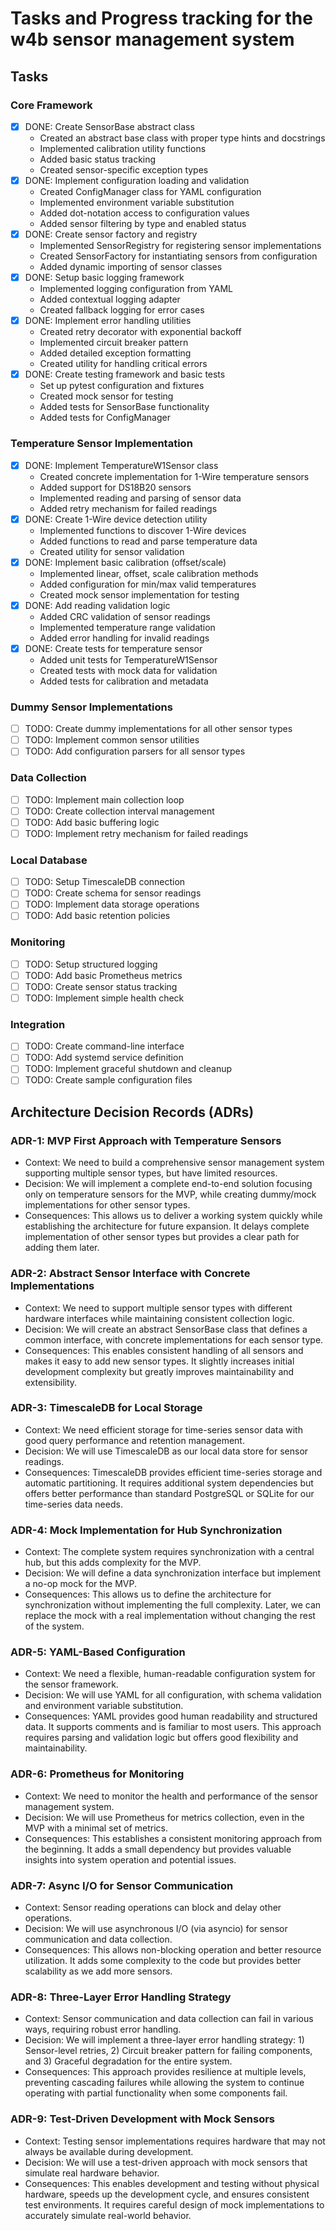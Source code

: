 # Tasks and Progress tracking for the w4b sensor management system

## Tasks

### Core Framework

- [x] DONE: Create SensorBase abstract class
  - Created an abstract base class with proper type hints and docstrings
  - Implemented calibration utility functions
  - Added basic status tracking
  - Created sensor-specific exception types
- [x] DONE: Implement configuration loading and validation
  - Created ConfigManager class for YAML configuration
  - Implemented environment variable substitution
  - Added dot-notation access to configuration values
  - Added sensor filtering by type and enabled status
- [x] DONE: Create sensor factory and registry
  - Implemented SensorRegistry for registering sensor implementations
  - Created SensorFactory for instantiating sensors from configuration
  - Added dynamic importing of sensor classes
- [x] DONE: Setup basic logging framework
  - Implemented logging configuration from YAML
  - Added contextual logging adapter
  - Created fallback logging for error cases
- [x] DONE: Implement error handling utilities
  - Created retry decorator with exponential backoff
  - Implemented circuit breaker pattern
  - Added detailed exception formatting
  - Created utility for handling critical errors
- [x] DONE: Create testing framework and basic tests
  - Set up pytest configuration and fixtures
  - Created mock sensor for testing
  - Added tests for SensorBase functionality
  - Added tests for ConfigManager

### Temperature Sensor Implementation

- [x] DONE: Implement TemperatureW1Sensor class
  - Created concrete implementation for 1-Wire temperature sensors
  - Added support for DS18B20 sensors
  - Implemented reading and parsing of sensor data
  - Added retry mechanism for failed readings
- [x] DONE: Create 1-Wire device detection utility
  - Implemented functions to discover 1-Wire devices
  - Added functions to read and parse temperature data
  - Created utility for sensor validation
- [x] DONE: Implement basic calibration (offset/scale)
  - Implemented linear, offset, scale calibration methods
  - Added configuration for min/max valid temperatures
  - Created mock sensor implementation for testing
- [x] DONE: Add reading validation logic
  - Added CRC validation of sensor readings
  - Implemented temperature range validation
  - Added error handling for invalid readings
- [x] DONE: Create tests for temperature sensor
  - Added unit tests for TemperatureW1Sensor
  - Created tests with mock data for validation
  - Added tests for calibration and metadata

### Dummy Sensor Implementations

- [ ] TODO: Create dummy implementations for all other sensor types
- [ ] TODO: Implement common sensor utilities
- [ ] TODO: Add configuration parsers for all sensor types

### Data Collection

- [ ] TODO: Implement main collection loop
- [ ] TODO: Create collection interval management
- [ ] TODO: Add basic buffering logic
- [ ] TODO: Implement retry mechanism for failed readings

### Local Database

- [ ] TODO: Setup TimescaleDB connection
- [ ] TODO: Create schema for sensor readings
- [ ] TODO: Implement data storage operations
- [ ] TODO: Add basic retention policies

### Monitoring

- [ ] TODO: Setup structured logging
- [ ] TODO: Add basic Prometheus metrics
- [ ] TODO: Create sensor status tracking
- [ ] TODO: Implement simple health check

### Integration

- [ ] TODO: Create command-line interface
- [ ] TODO: Add systemd service definition
- [ ] TODO: Implement graceful shutdown and cleanup
- [ ] TODO: Create sample configuration files

## Architecture Decision Records (ADRs)

### ADR-1: MVP First Approach with Temperature Sensors

- Context: We need to build a comprehensive sensor management system supporting multiple sensor types, but have limited resources.
- Decision: We will implement a complete end-to-end solution focusing only on temperature sensors for the MVP, while creating dummy/mock implementations for other sensor types.
- Consequences: This allows us to deliver a working system quickly while establishing the architecture for future expansion. It delays complete implementation of other sensor types but provides a clear path for adding them later.

### ADR-2: Abstract Sensor Interface with Concrete Implementations

- Context: We need to support multiple sensor types with different hardware interfaces while maintaining consistent collection logic.
- Decision: We will create an abstract SensorBase class that defines a common interface, with concrete implementations for each sensor type.
- Consequences: This enables consistent handling of all sensors and makes it easy to add new sensor types. It slightly increases initial development complexity but greatly improves maintainability and extensibility.

### ADR-3: TimescaleDB for Local Storage

- Context: We need efficient storage for time-series sensor data with good query performance and retention management.
- Decision: We will use TimescaleDB as our local data store for sensor readings.
- Consequences: TimescaleDB provides efficient time-series storage and automatic partitioning. It requires additional system dependencies but offers better performance than standard PostgreSQL or SQLite for our time-series data needs.

### ADR-4: Mock Implementation for Hub Synchronization

- Context: The complete system requires synchronization with a central hub, but this adds complexity for the MVP.
- Decision: We will define a data synchronization interface but implement a no-op mock for the MVP.
- Consequences: This allows us to define the architecture for synchronization without implementing the full complexity. Later, we can replace the mock with a real implementation without changing the rest of the system.

### ADR-5: YAML-Based Configuration

- Context: We need a flexible, human-readable configuration system for the sensor framework.
- Decision: We will use YAML for all configuration, with schema validation and environment variable substitution.
- Consequences: YAML provides good human readability and structured data. It supports comments and is familiar to most users. This approach requires parsing and validation logic but offers good flexibility and maintainability.

### ADR-6: Prometheus for Monitoring

- Context: We need to monitor the health and performance of the sensor management system.
- Decision: We will use Prometheus for metrics collection, even in the MVP with a minimal set of metrics.
- Consequences: This establishes a consistent monitoring approach from the beginning. It adds a small dependency but provides valuable insights into system operation and potential issues.

### ADR-7: Async I/O for Sensor Communication

- Context: Sensor reading operations can block and delay other operations.
- Decision: We will use asynchronous I/O (via asyncio) for sensor communication and data collection.
- Consequences: This allows non-blocking operation and better resource utilization. It adds some complexity to the code but provides better scalability as we add more sensors.

### ADR-8: Three-Layer Error Handling Strategy

- Context: Sensor communication and data collection can fail in various ways, requiring robust error handling.
- Decision: We will implement a three-layer error handling strategy: 1) Sensor-level retries, 2) Circuit breaker pattern for failing components, and 3) Graceful degradation for the entire system.
- Consequences: This approach provides resilience at multiple levels, preventing cascading failures while allowing the system to continue operating with partial functionality when some components fail.

### ADR-9: Test-Driven Development with Mock Sensors

- Context: Testing sensor implementations requires hardware that may not always be available during development.
- Decision: We will use a test-driven approach with mock sensors that simulate real hardware behavior.
- Consequences: This enables development and testing without physical hardware, speeds up the development cycle, and ensures consistent test environments. It requires careful design of mock implementations to accurately simulate real-world behavior.

